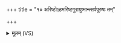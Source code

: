 +++
title = "१० अरिष्टोऽहमरिष्टगुरायुष्मान्त्सर्वपूरुषः तम्"

+++
<details><summary>मूलम् (VS)</summary>

अरि॑ष्टो॒ऽहमरि॑ष्टगु॒रायु॑ष्मा॒न्त्सर्व॑पूरुषः।  
तं मायं व॑र॒णो म॒णिः परि॑ पातु दि॒शोदि॑शः ॥
</details>